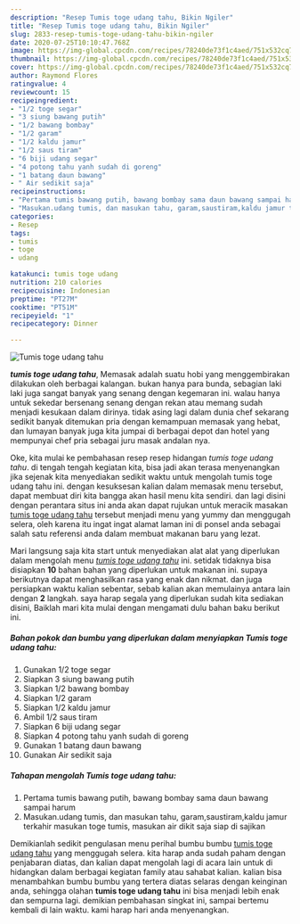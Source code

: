 ```yaml
---
description: "Resep Tumis toge udang tahu, Bikin Ngiler"
title: "Resep Tumis toge udang tahu, Bikin Ngiler"
slug: 2833-resep-tumis-toge-udang-tahu-bikin-ngiler
date: 2020-07-25T10:10:47.768Z
image: https://img-global.cpcdn.com/recipes/78240de73f1c4aed/751x532cq70/tumis-toge-udang-tahu-foto-resep-utama.jpg
thumbnail: https://img-global.cpcdn.com/recipes/78240de73f1c4aed/751x532cq70/tumis-toge-udang-tahu-foto-resep-utama.jpg
cover: https://img-global.cpcdn.com/recipes/78240de73f1c4aed/751x532cq70/tumis-toge-udang-tahu-foto-resep-utama.jpg
author: Raymond Flores
ratingvalue: 4
reviewcount: 15
recipeingredient:
- "1/2 toge segar"
- "3 siung bawang putih"
- "1/2 bawang bombay"
- "1/2 garam"
- "1/2 kaldu jamur"
- "1/2 saus tiram"
- "6 biji udang segar"
- "4 potong tahu yanh sudah di goreng"
- "1 batang daun bawang"
- " Air sedikit saja"
recipeinstructions:
- "Pertama tumis bawang putih, bawang bombay sama daun bawang sampai harum"
- "Masukan.udang tumis, dan masukan tahu, garam,saustiram,kaldu jamur terkahir masukan toge tumis, masukan air dikit saja siap di sajikan"
categories:
- Resep
tags:
- tumis
- toge
- udang

katakunci: tumis toge udang 
nutrition: 210 calories
recipecuisine: Indonesian
preptime: "PT27M"
cooktime: "PT51M"
recipeyield: "1"
recipecategory: Dinner

---
```



![Tumis toge udang tahu](https://img-global.cpcdn.com/recipes/78240de73f1c4aed/751x532cq70/tumis-toge-udang-tahu-foto-resep-utama.jpg)

<b><i>tumis toge udang tahu</i></b>, Memasak adalah suatu hobi yang menggembirakan dilakukan oleh berbagai kalangan. bukan hanya para bunda, sebagian laki laki juga sangat banyak yang senang dengan kegemaran ini. walau hanya untuk sekedar bersenang senang dengan rekan atau memang sudah menjadi kesukaan dalam dirinya. tidak asing lagi dalam dunia chef sekarang sedikit banyak ditemukan pria dengan kemampuan memasak yang hebat, dan lumayan banyak juga kita jumpai di berbagai depot dan hotel yang mempunyai chef pria sebagai juru masak andalan nya.

Oke, kita mulai ke pembahasan resep resep hidangan <i>tumis toge udang tahu</i>. di tengah tengah kegiatan kita, bisa jadi akan terasa menyenangkan jika sejenak kita menyediakan sedikit waktu untuk mengolah tumis toge udang tahu ini. dengan kesuksesan kalian dalam memasak menu tersebut, dapat membuat diri kita bangga akan hasil menu kita sendiri. dan lagi disini dengan perantara situs ini anda akan dapat rujukan untuk meracik masakan <u>tumis toge udang tahu</u> tersebut menjadi menu yang yummy dan menggugah selera, oleh karena itu ingat ingat alamat laman ini di ponsel anda sebagai salah satu referensi anda dalam membuat makanan baru yang lezat.




Mari langsung saja kita start untuk menyediakan alat alat yang diperlukan dalam mengolah menu <u><i>tumis toge udang tahu</i></u> ini. setidak tidaknya bisa disiapkan <b>10</b> bahan bahan yang diperlukan untuk makanan ini. supaya berikutnya dapat menghasilkan rasa yang enak dan nikmat. dan juga persiapkan waktu kalian sebentar, sebab kalian akan memulainya antara lain dengan <b>2</b> langkah. saya harap segala yang diperlukan sudah kita sediakan disini, Baiklah mari kita mulai dengan mengamati dulu bahan baku berikut ini.

<!--inarticleads1-->

##### Bahan pokok dan bumbu yang diperlukan dalam menyiapkan Tumis toge udang tahu:

1. Gunakan 1/2 toge segar
1. Siapkan 3 siung bawang putih
1. Siapkan 1/2 bawang bombay
1. Siapkan 1/2 garam
1. Siapkan 1/2 kaldu jamur
1. Ambil 1/2 saus tiram
1. Siapkan 6 biji udang segar
1. Siapkan 4 potong tahu yanh sudah di goreng
1. Gunakan 1 batang daun bawang
1. Gunakan  Air sedikit saja




<!--inarticleads2-->

##### Tahapan mengolah Tumis toge udang tahu:

1. Pertama tumis bawang putih, bawang bombay sama daun bawang sampai harum
1. Masukan.udang tumis, dan masukan tahu, garam,saustiram,kaldu jamur terkahir masukan toge tumis, masukan air dikit saja siap di sajikan




Demikianlah sedikit pengulasan menu perihal bumbu bumbu <u>tumis toge udang tahu</u> yang menggugah selera. kita harap anda sudah paham dengan penjabaran diatas, dan kalian dapat mengolah lagi di acara lain untuk di hidangkan dalam berbagai kegiatan family atau sahabat kalian. kalian bisa menambahkan bumbu bumbu yang tertera diatas selaras dengan keinginan anda, sehingga olahan <b>tumis toge udang tahu</b> ini bisa menjadi lebih enak dan sempurna lagi. demikian pembahasan singkat ini, sampai bertemu kembali di lain waktu. kami harap hari anda menyenangkan.
